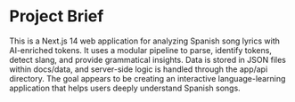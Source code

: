 # Project Brief

This is a Next.js 14 web application for analyzing Spanish song lyrics with AI-enriched tokens. It uses a modular pipeline to parse, identify tokens, detect slang, and provide grammatical insights. Data is stored in JSON files within docs/data, and server-side logic is handled through the app/api directory. The goal appears to be creating an interactive language-learning application that helps users deeply understand Spanish songs.
